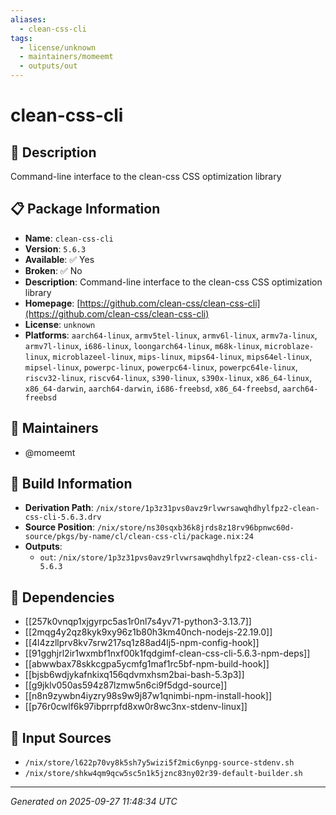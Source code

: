 ```yaml
---
aliases:
  - clean-css-cli
tags:
  - license/unknown
  - maintainers/momeemt
  - outputs/out
---
```


# clean-css-cli

## 📝 Description

Command-line interface to the clean-css CSS optimization library

## 📋 Package Information

- **Name**: `clean-css-cli`
- **Version**: `5.6.3`
- **Available**: ✅ Yes
- **Broken**: ✅ No
- **Description**: Command-line interface to the clean-css CSS optimization library
- **Homepage**: [https://github.com/clean-css/clean-css-cli](https://github.com/clean-css/clean-css-cli)
- **License**: `unknown`
- **Platforms**: `aarch64-linux`, `armv5tel-linux`, `armv6l-linux`, `armv7a-linux`, `armv7l-linux`, `i686-linux`, `loongarch64-linux`, `m68k-linux`, `microblaze-linux`, `microblazeel-linux`, `mips-linux`, `mips64-linux`, `mips64el-linux`, `mipsel-linux`, `powerpc-linux`, `powerpc64-linux`, `powerpc64le-linux`, `riscv32-linux`, `riscv64-linux`, `s390-linux`, `s390x-linux`, `x86_64-linux`, `x86_64-darwin`, `aarch64-darwin`, `i686-freebsd`, `x86_64-freebsd`, `aarch64-freebsd`
## 👥 Maintainers

- @momeemt


## 🔧 Build Information

- **Derivation Path**: `/nix/store/1p3z31pvs0avz9rlvwrsawqhdhylfpz2-clean-css-cli-5.6.3.drv`
- **Source Position**: `/nix/store/ns30sqxb36k8jrds8z18rv96bpnwc60d-source/pkgs/by-name/cl/clean-css-cli/package.nix:24`
- **Outputs**:
  - `out`:  `/nix/store/1p3z31pvs0avz9rlvwrsawqhdhylfpz2-clean-css-cli-5.6.3`

## 🔗 Dependencies

- [[257k0vnqp1xjgyrpc5as1r0nl7s4yv71-python3-3.13.7]]
- [[2mqg4y2qz8kyk9xy96z1b80h3km40nch-nodejs-22.19.0]]
- [[4l4zzllprv8kv7srw217sq1z88ad4lj5-npm-config-hook]]
- [[91gghjrl2ir1wxmbf1nxf00k1fqdgimf-clean-css-cli-5.6.3-npm-deps]]
- [[abwwbax78skkcgpa5ycmfg1maf1rc5bf-npm-build-hook]]
- [[bjsb6wdjykafnkixq156qdvmxhsm2bai-bash-5.3p3]]
- [[g9jklv050as594z87lzmw5n6ci9f5dgd-source]]
- [[n8n9zywbn4iyzry98s9w9j87w1qnimbi-npm-install-hook]]
- [[p76r0cwlf6k97ibprrpfd8xw0r8wc3nx-stdenv-linux]]

## 📁 Input Sources

- `/nix/store/l622p70vy8k5sh7y5wizi5f2mic6ynpg-source-stdenv.sh`
- `/nix/store/shkw4qm9qcw5sc5n1k5jznc83ny02r39-default-builder.sh`

---
*Generated on 2025-09-27 11:48:34 UTC*
